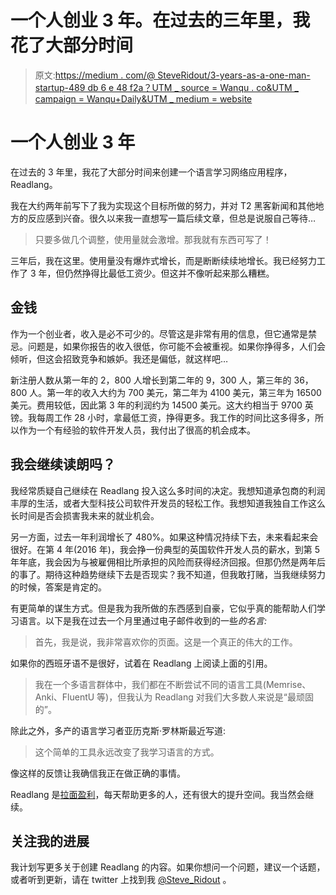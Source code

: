 # 一个人创业 3 年。在过去的三年里，我花了大部分时间

> 原文:[https://medium . com/@ SteveRidout/3-years-as-a-one-man-startup-489 db 6 e 48 f2a？UTM _ source = Wanqu . co&UTM _ campaign = Wanqu+Daily&UTM _ medium = website](https://medium.com/@SteveRidout/3-years-as-a-one-man-startup-489db6e48f2a?utm_source=wanqu.co&utm_campaign=Wanqu+Daily&utm_medium=website)

# 一个人创业 3 年

在过去的 3 年里，我花了大部分时间来创建一个语言学习网络应用程序，Readlang。

我在大约两年前写下了我为实现这个目标所做的努力，并对 T2 黑客新闻和其他地方的反应感到兴奋。很久以来我一直想写一篇后续文章，但总是说服自己等待…

> 只要多做几个调整，使用量就会激增。那我就有东西可写了！

三年后，我在这里。使用量没有爆炸式增长，而是断断续续地增长。我已经努力工作了 3 年，但仍然挣得比最低工资少。但这并不像听起来那么糟糕。

## 金钱

作为一个创业者，收入是必不可少的。尽管这是非常有用的信息，但它通常是禁忌。问题是，如果你报告的收入很低，你可能不会被重视。如果你挣得多，人们会倾听，但这会招致竞争和嫉妒。我还是偏低，就这样吧…

新注册人数从第一年的 2，800 人增长到第二年的 9，300 人，第三年的 36，800 人。第一年的收入大约为 700 美元，第二年为 4100 美元，第三年为 16500 美元。费用较低，因此第 3 年的利润约为 14500 美元。这大约相当于 9700 英镑。我每周工作 28 小时，拿最低工资，挣得更多。我工作的时间比这多得多，所以作为一个有经验的软件开发人员，我付出了很高的机会成本。

## 我会继续读朗吗？

我经常质疑自己继续在 Readlang 投入这么多时间的决定。我想知道承包商的利润丰厚的生活，或者大型科技公司软件开发员的轻松工作。我想知道我独自工作这么长时间是否会损害我未来的就业机会。

另一方面，过去一年利润增长了 480%。如果这种情况持续下去，未来看起来会很好。在第 4 年(2016 年)，我会挣一份典型的英国软件开发人员的薪水，到第 5 年年底，我会因为与被雇佣相比所承担的风险而获得经济回报。但那仍然是两年后的事了。期待这种趋势继续下去是否现实？我不知道，但我敢打赌，当我继续努力的时候，答案是肯定的。

有更简单的谋生方式。但是我为我所做的东西感到自豪，它似乎真的能帮助人们学习语言。以下是我在过去一个月里通过电子邮件收到的一些*的名言:*

> 首先，我是说，我非常喜欢你的页面。这是一个真正的伟大的工作。

如果你的西班牙语不是很好，试着在 Readlang 上阅读上面的引用。

> 我在一个多语言群体中，我们都在不断尝试不同的语言工具(Memrise、Anki、FluentU 等)，但我认为 Readlang 对我们大多数人来说是“最顽固的”。

除此之外，多产的语言学习者亚历克斯·罗林斯最近写道:

> 这个简单的工具永远改变了我学习语言的方式。

像这样的反馈让我确信我正在做正确的事情。

Readlang 是[拉面盈利](http://www.paulgraham.com/ramenprofitable.html)，每天帮助更多的人，还有很大的提升空间。我当然会继续。

## 关注我的进展

我计划写更多关于创建 Readlang 的内容。如果你想问一个问题，建议一个话题，或者听到更新，请在 twitter 上找到我 [@Steve_Ridout](https://twitter.com/Steve_Ridout) 。
